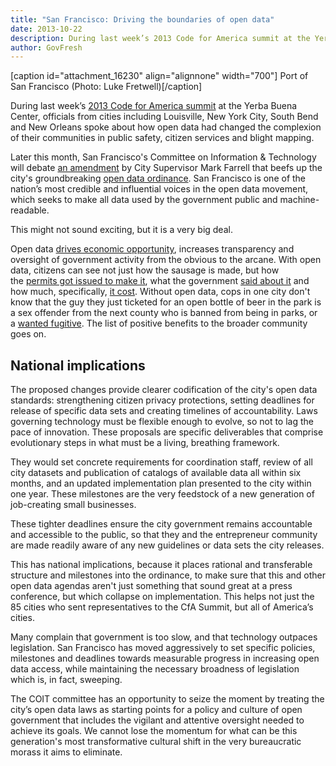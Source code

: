 ```yaml
---
title: "San Francisco: Driving the boundaries of open data"
date: 2013-10-22
description: During last week’s 2013 Code for America summit at the Yerba Buena Center, officials from cities including Louisville, New York City, South Bend and New Orleans spoke about how open data had changed the complexion of their communities in public safety, citizen services and blight mapping.
author: GovFresh
---
```


[caption id="attachment_16230" align="alignnone" width="700"] Port of San Francisco (Photo: Luke Fretwell)[/caption]

During last week’s <a href="http://cfasmmit.org/" target="_blank">2013 Code for America summit</a> at the Yerba Buena Center, officials from cities including Louisville, New York City, South Bend and New Orleans spoke about how open data had changed the complexion of their communities in public safety, citizen services and blight mapping.

Later this month, San Francisco's Committee on Information &amp; Technology will debate <a href="https://github.com/SupervisorMarkFarrell/San-Francisco-Open-Data-Legislation" target="_blank">an amendment</a> by City Supervisor Mark Farrell that beefs up the city's groundbreaking <a href="https://github.com/SFMOCI/San-Francisco-Open-Data-Policy" target="_blank">open data ordinance</a>. San Francisco is one of the nation’s most credible and influential voices in the open data movement, which seeks to make all data used by the government public and machine-readable.

This might not sound exciting, but it is a very big deal.

Open data <a href="http://www.huffingtonpost.com/w-david-stephenson/open-government-data-not-_b_1193645.html" target="_blank">drives economic opportunity</a>, increases transparency and oversight of government activity from the obvious to the arcane. With open data, citizens can see not just how the sausage is made, but how the <a href="http://opencounter.us/" target="_blank">permits got issued to make it</a>, what the government <a href="http://archivesocial.com/" target="_blank">said about it</a> and how much, specifically, <a href="http://smartprocure.us/" target="_blank">it cost</a>. Without open data, cops in one city don't know that the guy they just ticketed for an open bottle of beer in the park is a sex offender from the next county who is banned from being in parks, or a <a href="http://www.streetcredsoftware.com/" target="_blank">wanted fugitive</a>. The list of positive benefits to the broader community goes on.

<h2>National implications</h2>

The proposed changes provide clearer codification of the city's open data standards: strengthening citizen privacy protections, setting deadlines for release of specific data sets and creating timelines of accountability. Laws governing technology must be flexible enough to evolve, so not to lag the pace of innovation. These proposals are specific deliverables that comprise evolutionary steps in what must be a living, breathing framework.

They would set concrete requirements for coordination staff, review of all city datasets and publication of catalogs of available data all within six months, and an updated implementation plan presented to the city within one year. These milestones are the very feedstock of a new generation of job-creating small businesses.

These tighter deadlines ensure the city government remains accountable and accessible to the public, so that they and the entrepreneur community are made readily aware of any new guidelines or data sets the city releases.

This has national implications, because it places rational and transferable structure and milestones into the ordinance, to make sure that this and other open data agendas aren't just something that sound great at a press conference, but which collapse on implementation. This helps not just the 85 cities who sent representatives to the CfA Summit, but all of America’s cities.

Many complain that government is too slow, and that technology outpaces legislation. San Francisco has moved aggressively to set specific policies, milestones and deadlines towards measurable progress in increasing open data access, while maintaining the necessary broadness of legislation which is, in fact, sweeping.

The COIT committee has an opportunity to seize the moment by treating the city’s open data laws as starting points for a policy and culture of open government that includes the vigilant and attentive oversight needed to achieve its goals. We cannot lose the momentum for what can be this generation's most transformative cultural shift in the very bureaucratic morass it aims to eliminate.
